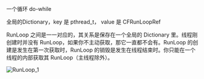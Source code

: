 一个循环 do-while

 全局的Dictionary，key 是 pthread_t， value 是 CFRunLoopRef

 RunLoop 之间是一一对应的，其关系是保存在一个全局的 Dictionary 里。线程刚创建时并没有 RunLoop，如果你不主动获取，那它一直都不会有。RunLoop 的创建是发生在第一次获取时，RunLoop 的销毁是发生在线程结束时。你只能在一个线程的内部获取其 RunLoop（主线程除外）。

![RunLoop_1](https://blog.ibireme.com/wp-content/uploads/2015/05/RunLoop_1.png)